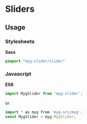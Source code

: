 # Sliders

## Usage

### Stylesheets

**Sass**

```sass
@import "myg-slider/slider"
```

### Javascript

**ES6**

```js
import MygSlider from 'myg-slider';
```

or

```js
import * as myg from 'myg-src/myg';
const MygSlider = myg.MygSlider;
```
